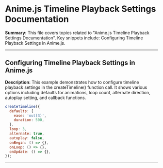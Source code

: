 # Anime.js Timeline Playback Settings Documentation

**Summary:** This file covers topics related to "Anime.js Timeline Playback Settings Documentation". Key snippets include: Configuring Timeline Playback Settings in Anime.js.

---

## Configuring Timeline Playback Settings in Anime.js

**Description:** This example demonstrates how to configure timeline playback settings in the createTimeline() function call. It shows various options including defaults for animations, loop count, alternate direction, autoplay setting, and callback functions.

```javascript
createTimeline({
  defaults: {
    ease: 'out(3)',
    duration: 500,
  },
  loop: 3,
  alternate: true,
  autoplay: false,
  onBegin: () => {},
  onLoop: () => {},
  onUpdate: () => {},
});
```

---